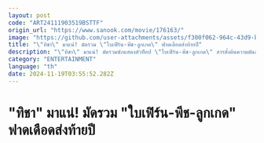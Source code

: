 ```yaml
---
layout: post
code: "ART24111903519BSTTF"
origin_url: "https://www.sanook.com/movie/176163/"
image: "https://github.com/user-attachments/assets/f300f062-964c-43d9-b9ce-45a0dcc20e5b"
title: "\"ทิชา\" มาแน่! มัดรวม \"ใบเฟิร์น-พีช-ลูกเกด\" ฟาดเดือดส่งท้ายปี"
description: "\"ทิชา\" มาแน่! มัดรวมนักแสดงตัวท็อป \"ใบเฟิร์น-พีช-ลูกเกด\" สารตั้งต้นความมันส์ปะทะเดือดส่งท้ายปี!"
category: "ENTERTAINMENT"
language: "th"
date: 2024-11-19T03:55:52.282Z
---
```


# "ทิชา" มาแน่! มัดรวม "ใบเฟิร์น-พีช-ลูกเกด" ฟาดเดือดส่งท้ายปี